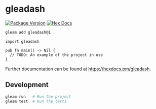 # gleadash

[![Package Version](https://img.shields.io/hexpm/v/gleadash)](https://hex.pm/packages/gleadash)
[![Hex Docs](https://img.shields.io/badge/hex-docs-ffaff3)](https://hexdocs.pm/gleadash/)

```sh
gleam add gleadash@1
```
```gleam
import gleadash

pub fn main() -> Nil {
  // TODO: An example of the project in use
}
```

Further documentation can be found at <https://hexdocs.pm/gleadash>.

## Development

```sh
gleam run   # Run the project
gleam test  # Run the tests
```
